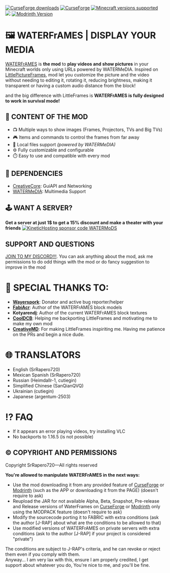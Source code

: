 [![CurseForge downloads](https://cf.way2muchnoise.eu/waterframes.svg?badge_style=for_the_badge)](https://www.curseforge.com/minecraft/mc-mods/waterframes)
[![CurseForge](https://img.shields.io/curseforge/v/834607?style=for-the-badge&label=curseforge&labelColor=%232d2d2d&color=%23e04e14&link=https%3A%2F%2Fwww.curseforge.com%2Fminecraft%2Fmc-mods%2Fwaterframes%2Ffiles)](https://www.curseforge.com/minecraft/mc-mods/waterframes/files)
[![Minecraft versions supported](https://cf.way2muchnoise.eu/versions/Supports_waterframes_all.svg?badge_style=for_the_badge)](https://www.curseforge.com/minecraft/mc-mods/waterframes/files)<br>
[![](https://dcbadge.vercel.app/api/server/cuYAzzZ)](https://discord.gg/cuYAzzZ)
[![Modrinth Version](https://img.shields.io/modrinth/v/waterframes?style=for-the-badge&logo=modrinth&label=MODRINTH&color=%231bd96a)](https://modrinth.com/mod/waterframes)<br>

# 🖼️ WATERFrAMES | DISPLAY YOUR MEDIA
[WATERFrAMES](https://www.curseforge.com/minecraft/mc-mods/waterframes) is **the mod** to **play
videos and show pictures** in your Minecraft worlds only using URLs powered by WATERMeDIA.
Inspired on [LittlePictureFrames](https://github.com/CreativeMD/LittleFrames), mod let you customize
the picture and the video without needing to editing it, rotating it, reducing brightness, making it transparent or
having a custom audio distance from the block!

and the big difference with LittleFrames is **WATERFrAMES is fully designed to work in survival mode!**

## 🎁 CONTENT OF THE MOD
- 📺 Multiple ways to show images (Frames, Projectors, TVs and Big TVs)
- 🎮 Items and commands to control the frames from far away
- 📂 Local files support *(powered by WATERMeDIA)*
- ⚙️ Fully customizable and configurable
- ⏱️ Easy to use and compatible with every mod

## 🧩 DEPENDENCIES
- [CreativeCore](https://www.curseforge.com/minecraft/mc-mods/creativecore): GuiAPI and Networking
- [WATERMeDIA](https://wwww.curseforge.com/minecraft/mc-mods/watermedia): Multimedia Support

## 🕹️ WANT A SERVER?
**Get a server at just 1$ to get a 15% discount and make a theater with your friends**
[![KineticHosting sponsor code WATERMoDS](https://i.imgur.com/2WFmJzc.png)](https://www.kinetichosting.net/)

## SUPPORT AND QUESTIONS
[JOIN TO MY DISCORD!!!](https://discord.com/cuYAzzZ). 
You can ask anything about the mod, ask me permissions to do
odd things with the mod or do fancy suggestion to improve in the mod

# 🎀 SPECIAL THANKS TO:
- [**Wayerspork**](https://lifeonlinesphere.com/): Donator and active bug reporter/helper
- [**FabiAcr**](https://www.twitch.tv/fabi_acr): Author of the WATERFrAMES block models
- **Kotyarendj**: Author of the current WATERFrAMES block textures
- [**CoolDCB**](https://github.com/CoolDCB): Helping me backporting LittleFrames and motivating me to make my own mod
- [**CreativeMD**](https://github.com/CreativeMD): For making LittleFrames inspiriting me. 
Having me patience on the PRs and begin a nice dude.

# 🌐 TRANSLATORS
- English (SrRapero720)
- Mexican Spanish (SrRapero720)
- Russian (Heimdallr-1, cutiegin)
- Simplified Chinese (SanQianQVQ)
- Ukrainian (cutiegin)
- Japanese (argentum-2503)

# ⁉️ FAQ
- If it appears an error playing videos, try installing VLC
- No backports to 1.16.5 (is not possible)

## ©️ COPYRIGHT AND PERMISSIONS
Copyright SrRapero720—All rights reserved

**You're allowed to manipulate WATERFrAMES in the next ways:**
- Use the mod downloading it from any provided feature of [CurseForge](https://www.curseforge.com/) or [Modrinth](https://modrinth.com/) (such as the APP or downloading it from the PAGE) (doesn't require to ask)
- Reupload the JAR for not available Alpha, Beta, Snapshot, Pre-release and Release versions of WaterFrames on [CurseForge](https://www.curseforge.com/) or [Modrinth](https://modrinth.com/) only using the MODPACK feature (doesn't require to ask)
- Modify the sourcecode porting it to FABRIC with extra conditions (ask the author [J-RAP] about what are the conditions to be allowed to that)
- Use modified versions of WATERFrAMES on private servers with extra conditions (ask to the author [J-RAP] if your project is considered "private")

The conditions are subject to J-RAP's criteria, and he can revoke or reject them even if you comply with them.<br>
Anyway...
I am very lax with this, ensure I am properly credited,
I get support about whatever you do, You're nice to me, and you'll be fine.